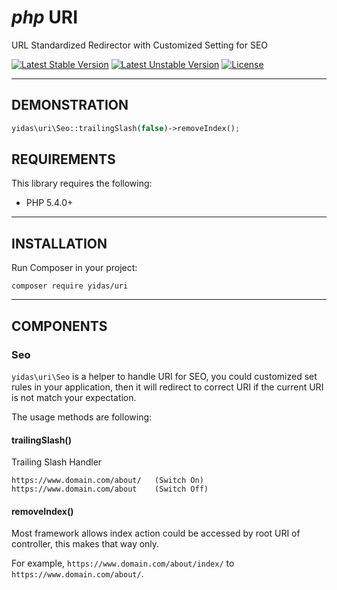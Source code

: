 *php* URI
===============
URL Standardized Redirector with Customized Setting for SEO

[![Latest Stable Version](https://poser.pugx.org/yidas/uri/v/stable?format=flat-square)](https://packagist.org/packages/yidas/uri)
[![Latest Unstable Version](https://poser.pugx.org/yidas/uri/v/unstable?format=flat-square)](https://packagist.org/packages/yidas/uri)
[![License](https://poser.pugx.org/yidas/uri/license?format=flat-square)](https://packagist.org/packages/yidas/uri)


---

DEMONSTRATION
-------------

```php
yidas\uri\Seo::trailingSlash(false)->removeIndex();
```


REQUIREMENTS
------------

This library requires the following:

- PHP 5.4.0+

---

INSTALLATION
------------

Run Composer in your project:

    composer require yidas/uri

---

COMPONENTS
----------

### Seo

`yidas\uri\Seo` is a helper to handle URI for SEO, you could customized set rules in your application, then it will redirect to correct URI if the current URI is not match your expectation.

The usage methods are following:

#### trailingSlash()

Trailing Slash Handler

```
https://www.domain.com/about/   (Switch On)
https://www.domain.com/about    (Switch Off)
```

#### removeIndex()

Most framework allows index action could be accessed by root URI of controller, this makes that way only.

For example, `https://www.domain.com/about/index/` to `https://www.domain.com/about/`.
